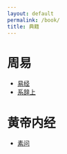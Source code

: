 ```yaml
---
layout: default
permalink: /book/
title: 典籍
---
```


# 周易

- [易经](yijing)
- [系辞上](yijing)

# 黄帝内经

- [素问](suwen)